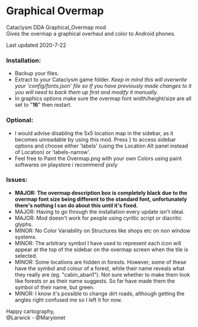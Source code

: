 # Graphical Overmap
Cataclysm DDA Graphical_Overmap mod <br>
Gives the overmap a graphical overhaul and color to Android phones.

Last updated 2020-7-22

### Installation:
  - Backup your files.
  - Extract to your Cataclysm game folder. *Keep in mind this will overwrite your 'config/fonts.json' file so If you have previously made changes to it you will need to back them up first and modify it manually.*
  - In graphics options make sure the overmap font width/height/size are all set to "**16**" then restart.
	
### Optional:
  - I would advise disabling the 5x5 location map in the sidebar, as it becomes unreadable by using this mod. Press } to access sidebar options and choose either 'labels' (using the Location Alt panel instead of Location) or 'labels-narrow'.
  - Feel free to Paint the Overmap.png with your own Colors using paint softwares on playstore i recommenď pixly 
	
### Issues:
  - **MAJOR: The overmap description box is completely black due to the overmap font size being different to the standard font, unfortunately there's nothing I can do about this until it's fixed.**
  - MAJOR: Having to go through the installation every update isn't ideal.
  - MAJOR: Mod doesn't work for people using cyrillic script or diacritic glyphs.
  - MINOR: No Color Variability on Structures like shops etc on non window systems.
  - MINOR: The arbitrary symbol I have used to represent each icon will appear at the top of the sidebar on the overmap screen when the tile is selected.
  - MINOR: Some locations are hidden in forests. However, some of these have the symbol and colour of a forest, while their name reveals what they really are (eg. "cabin_aban1"). Not sure whether to make them look like forests or as their name suggests. So far have made them the symbol of their name, but green.
  - MINOR: I know it's possible to change dirt roads, although getting the angles right confused me so I left it for now.
	
Happy cartography, <br>
@Larwick - @Maryionet
